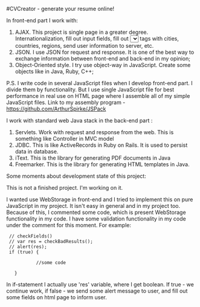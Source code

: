 #CVCreator - generate your resume online!

In front-end part I work with:

1. AJAX. This project is single page in a greater degree. Internationalization, fill out input fields, fill out <select></select> tags with cities, countries, regions, send user information to server, etc.
2. JSON. I use JSON for request and response. It is one of the best way to exchange information between front-end and back-end in my opinion;
3. Object-Oriented style. I try use object-way in JavaScript. Create some objects like in Java, Ruby, C++;

P.S. I write code in several JavaScript files when I develop front-end part. I divide them by functionality. But I use single JavaScript file for best performance in real use on HTML page where I assemble all of my simple JavaScript files. Link to my assembly program - https://github.com/ArthurSpirke/JSPack


I work with standard web Java stack in the back-end part :
1. Servlets. Work with request and response from the web. This is something like Controller in MVC model
2. JDBC. This is like ActiveRecords in Ruby on Rails. It is used to persist data in database.
3. iText. This is the library for generating PDF documents in Java
4. Freemarker. This is the library for generating HTML templates in Java.






Some moments about development state of this project:

This is not a finished project. I'm working on it.

I wanted use WebStorage in front-end and I tried to implement this on pure JavaScript in my project. It isn't easy  in general and in my project too. Because of this, I commented some code, which is present WebStorage functionality in my code.
I have some validation functionality in my code under the comment for this moment. For example:



     // checkFields()
     // var res = checkBadResults();
     // alert(res);
     if (true) {

               //some code

       }

In if-statement I actually use 'res' variable, where I get boolean. If true - we continue work, if false - we send some alert message to user, and fill out some fields on html page to inform user.
